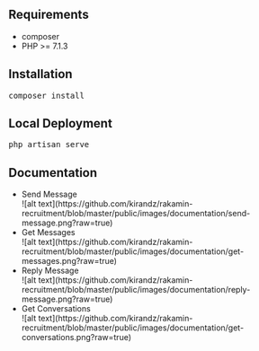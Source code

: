 <h2>Requirements</h2>
<ul>
    <li>composer</li>
    <li>PHP >= 7.1.3</li>
</ul>

<h2>Installation</h2>
<pre>composer install</pre>

<h2>Local Deployment</h2>
<pre>php artisan serve</pre>

<h2>Documentation</h2>
<ul>
    <li>
        Send Message <br/>
        ![alt text](https://github.com/kirandz/rakamin-recruitment/blob/master/public/images/documentation/send-message.png?raw=true)
    </li>
    <li>
        Get Messages <br/>
        ![alt text](https://github.com/kirandz/rakamin-recruitment/blob/master/public/images/documentation/get-messages.png?raw=true)
    </li>
    <li>
        Reply Message <br/>
        ![alt text](https://github.com/kirandz/rakamin-recruitment/blob/master/public/images/documentation/reply-message.png?raw=true)
    </li>
    <li>
        Get Conversations <br/>
        ![alt text](https://github.com/kirandz/rakamin-recruitment/blob/master/public/images/documentation/get-conversations.png?raw=true)
    </li>
</ul>
